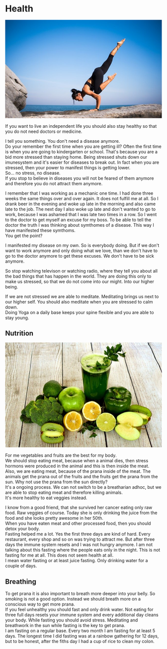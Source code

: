 # Health
![yoga](../images/yoga.png "yoga")  

If you want to live an independent life you should also stay healthy so that you do not need doctors or medicine.  

I tell you something. You don't need a disease anymore.  
Do your remember the first time when you are getting ill?  Often the first time is when you are going to kindergarten or school. That's because you are a bid more stressed than staying home. Being stressed shuts down our imunesystem and it's easier for diseases to break out. In fact when you are stressed, then your power to manifest things is getting lower.   
So... no stress, no disease.  
If you stop to believe in diseases you will not be feared of them anymore and therefore you do not attract them anymore.  

I remember that I was working as a mechanic one time. I had done three weeks the same things over and over again. It does not fulfill me at all. So I drank beer in the evening and woke up late in the morning and also came late to the job. The next day I also woke up late and don't wanted to go to work, because I was ashamed that I was late two times in a row. So I went to the doctor to get myself an excuse for my boss. To be able to tell the doctor the truth I was thinking about symthomes of a disease. This way I have manifested these symthoms.  
You get the point?  

I manifested my disease on my own. So is everybody doing. But if we don't want to work anymore and only doing what we love, than we don't have to go to the doctor anymore to get these excuses. We don't have to be sick anymore.  

So stop watching televison or watching radio, where they tell you about all the bad things that has happen in the world. They are doing this only to make us stressed, so that we do not come into our might. Into our higher being.  

If we are not stressed we are able to meditate. Meditating brings us next to our higher self. You should also meditate when you are stressed to calm down.  
Doing Yoga on a daily base keeps your spine flexible and you are able to stay young.  

## Nutrition
![food](../images/food.png "food")  

For me vegetables and fruits are the best for my body.  
We should stop eating meat, because when a animal dies, then stress hormons were produced in the animal and this is then inside the meat.  
Also, we are eating meat, because of the prana inside of the meat. The animals get the prana out of the fruits and the fruits get the prana from the sun. Why not use the prana from the sun directly?  
It's a ongoing process. We can not switch to be a breatharian adhoc, but we are able to stop eating meat and therefore killing animals.  
It's more healthy to eat veggies instead.  

I know from a good friend, that she survived her cancer eating only raw food. Raw veggies of course. Today she is only drinking the juice from the food and she looks pretty awesome in her 50th.  
When you have eaten meat and other processed food, then you should detox your body.  
Fasting helped me a lot. Yes the first three days are kind of hard. Every restaurant, every shop and so on was trying to attract me. But after three days the immune system resets and I was not hungry anymore. I am not talking about this fasting where the people eats only in the night. This is not fasting for me at all. This does not seem health at all.  
I mean water fasting or at least juice fasting. Only drinking water for a couple of days.  

## Breathing
To get prana it is also important to breath more deeper into your belly. So smoking is not a good option. Instead we should breath more on a conscious way to get more prana.  
If you feel unhealthy you should fast and only drink water. Not eating for three full days resets your immune system and every additional day cleans your body. While fasting you should avoid stress. Meditating and breathwork in the sun while fasting is the key to get prana.  
I am fasting on a regular base. Every two month I am fasting for at least 5 days.
The longest time I did fasting was at a rainbow gathering for 12 days, but to be honest, after the fiths day I had a cup of rice to clean my colon.  
